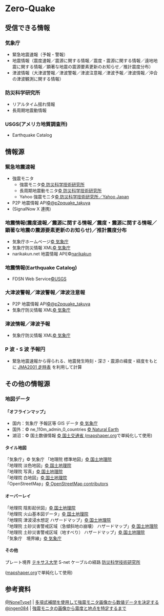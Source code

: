 # Zero-Quake

## 受信できる情報

### 気象庁

- 緊急地震速報（予報・警報）
- 地震情報（震度速報／震源に関する情報／震度・震源に関する情報／遠地地震に関する情報／顕著な地震の震源要素更新のお知らせ／推計震度分布）
- 津波情報（大津波警報／津波警報／津波注意報／津波予報／津波情報／沖合の津波観測に関する情報）

### 防災科学研究所

- リアルタイム揺れ情報
- 長周期地震動情報

### USGS(アメリカ地質調査所)

- Earthquake Catalog

## 情報源

### 緊急地震速報

- 強震モニタ
  - 強震モニタ[© 防災科学技術研究所](http://www.kmoni.bosai.go.jp/)
  - 長周期地震動モニタ[© 防災科学技術研究所](lmoni.bosai.go.jp)
  - Yahoo 強震モニタ[© 防災科学技術研究所／Yahoo Japan](https://typhoon.yahoo.co.jp/weather/jp/earthquake/kyoshin/)
- P2P 地震情報 API[©@p2pquake_takuya](https://www.p2pquake.net/json_api_v2/)
- (SignalNow X 連携)

### 地震情報(震度速報／震源に関する情報／震度・震源に関する情報／顕著な地震の震源要素更新のお知らせ)／推計震度分布

- 気象庁ホームページ[© 気象庁](https://www.jma.go.jp/bosai/map.html?contents=earthquake_map)
- 気象庁防災情報 XML[© 気象庁](https://xml.kishou.go.jp/xmlpull.html)
- narikakun.net 地震情報 API[©[narikakun](https://dev.narikakun.net/doc/earthquake)

### 地震情報(Earthquake Catalog)

- FDSN Web Service[©USGS](https://earthquake.usgs.gov/fdsnws/event/1/)

### 大津波警報／津波警報／津波注意報

- P2P 地震情報 API[©@p2pquake_takuya](https://www.p2pquake.net/json_api_v2/)
- 気象庁防災情報 XML[© 気象庁](https://xml.kishou.go.jp/xmlpull.html)

### 津波情報／津波予報

- 気象庁防災情報 XML[© 気象庁](https://xml.kishou.go.jp/xmlpull.html)

### P 波・S 波 予報円

- 緊急地震速報から得られる、地震発生時刻・深さ・震源の緯度・経度をもとに
  [JMA2001 走時表](https://www.data.jma.go.jp/eqev/data/bulletin/catalog/appendix/trtime/trt_j.html)
  を利用して計算

## その他の情報源

### 地図データ

#### 「オフラインマップ」

- 国内：気象庁 予報区等 GIS データ [© 気象庁](https://www.data.jma.go.jp/developer/gis.html)
- 国外：© ne_110m_admin_0_countries [© Natural Earth ](https://www.naturalearthdata.com/downloads/110m-cultural-vectors/)
- 湖沼：© 国土数値情報 [© 国土交通省 ](https://nlftp.mlit.go.jp/ksj/gml/datalist/KsjTmplt-W09-v2_2.html)
  ([mapshaper.org](https://mapshaper.org/)で単純化して使用)

#### タイル地図

「気象庁」© 気象庁
「地理院 標準地図」[© 国土地理院](https://maps.gsi.go.jp/development/ichiran.html)  
「地理院 淡色地図」[© 国土地理院](https://maps.gsi.go.jp/development/ichiran.html)  
「地理院 写真」[© 国土地理院](https://maps.gsi.go.jp/development/ichiran.html)  
「地理院 白地図」[© 国土地理院](https://maps.gsi.go.jp/development/ichiran.html)  
「OpenStreetMap」[© OpenStreetMap contributors](https://www.openstreetmap.org/copyright/)

#### オーバーレイ

「地理院 陰影起伏図」[© 国土地理院](https://maps.gsi.go.jp/development/ichiran.html)  
「地理院 火山基本図データ」[© 国土地理院](https://maps.gsi.go.jp/development/ichiran.html)  
「地理院 津波浸水想定 ハザードマップ」[© 国土地理院](https://maps.gsi.go.jp/development/ichiran.html)  
「地理院 土砂災害警戒区域（急傾斜地の崩壊） ハザードマップ」[© 国土地理院](https://maps.gsi.go.jp/development/ichiran.html)  
「地理院 土砂災害警戒区域（地すべり） ハザードマップ」[© 国土地理院](https://maps.gsi.go.jp/development/ichiran.html)  
「気象庁　境界線」[© 気象庁](https://www.jma.go.jp/bosai/map.html#contents%3Dearthquake_map)

#### その他

プレート境界 [テキサス大学](http://www-udc.ig.utexas.edu/external/plates/data.htm)
S-net ケーブルの経路 [防災科学技術研究所](https://www.seafloor.bosai.go.jp/st_info_map/)

([mapshaper.org](https://mapshaper.org/)で単純化して使用)

## 参考資料

[@NoneType1](https://twitter.com/NoneType1) |
[多項式補間を使用して強震モニタ画像から数値データを決定する](https://qiita.com/NoneType1/items/a4d2cf932e20b56ca444)  
[@ingen084](https://twitter.com/ingen084) |
[強震モニタの画像から震度と地点を特定するまで](https://qiita.com/ingen084/items/7e91f8da2996972ac586)
